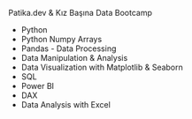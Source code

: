 Patika.dev & Kız Başına Data Bootcamp

- Python
- Python Numpy Arrays
- Pandas - Data Processing
- Data Manipulation & Analysis
- Data Visualization with Matplotlib & Seaborn
- SQL
- Power BI
- DAX
- Data Analysis with Excel
